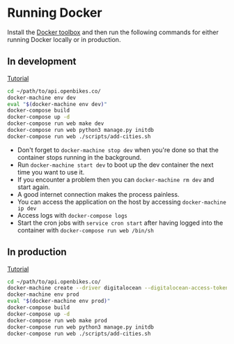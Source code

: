 # Running Docker

Install the [Docker toolbox](https://www.docker.com/products/docker-toolbox) and then run the following commands for either running Docker locally or in production.

## In development

[Tutorial](https://realpython.com/blog/python/dockerizing-flask-with-compose-and-machine-from-localhost-to-the-cloud/)

```sh
cd ~/path/to/api.openbikes.co/
docker-machine env dev
eval "$(docker-machine env dev)"
docker-compose build
docker-compose up -d
docker-compose run web make dev
docker-compose run web python3 manage.py initdb
docker-compose run web ./scripts/add-cities.sh
```

- Don't forget to `docker-machine stop dev` when you're done so that the container stops running in the background.
- Run `docker-machine start dev` to boot up the dev container the next time you want to use it.
- If you encounter a problem then you can `docker-machine rm dev` and start again.
- A good internet connection makes the process painless.
- You can access the application on the host by accessing `docker-machine ip dev`
- Access logs with `docker-compose logs`
- Start the cron jobs with `service cron start` after having logged into the container with `docker-compose run web /bin/sh`

## In production

[Tutorial](https://docs.docker.com/machine/examples/ocean/)

```sh
cd ~/path/to/api.openbikes.co/
docker-machine create --driver digitalocean --digitalocean-access-token <DIGITAL_OCEAN_TOKEN> --digitalocean-size "2gb" --digitalocean-region "FRA1" prod
docker-machine env prod
eval "$(docker-machine env prod)"
docker-compose build
docker-compose up -d
docker-compose run web make prod
docker-compose run web python3 manage.py initdb
docker-compose run web ./scripts/add-cities.sh
```
